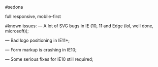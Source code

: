 #sedona

full responsive,
mobile-first

#known issues:
— A lot of SVG bugs in IE (10, 11 and Edge (lol, well done, microsoft));

— Bad logo positioning in IE11+;

— Form markup is crashing in IE10;

— Some serious fixes for IE10 still required;
